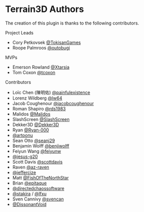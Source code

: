 ﻿# Terrain3D Authors

The creation of this plugin is thanks to the following contributors.

Project Leads
* Cory Petkovsek [@TokisanGames](https://github.com/TokisanGames)
* Roope Palmroos [@outobugi](https://github.com/outobugi)

MVPs
* Emerson Rowland [@Xtarsia](https://github.com/Xtarsia)
* Tom Coxon [@tcoxon](https://github.com/tcoxon)

Contributors
* Loïc Chen (陳明佑) [@painfulexistence](https://github.com/painfulexistence)
* Lorenz Wildberg [@lw64](https://github.com/lw64)
* Jacob Coughenour [@jacobcoughenour](https://github.com/jacobcoughenour)
* Roman Shapiro [@rds1983](https://github.com/rds1983)
* Malidos [@Malidos](https://github.com/Malidos)
* SlashScreen [@SlashScreen](https://github.com/SlashScreen)
* Dekker3D [@Dekker3D](https://github.com/Dekker3D)
* Ryan [@Ryan-000](https://github.com/Ryan-000)
* [@artoonu](https://github.com/artoonu)
* Sean Otto [@seanj29](https://github.com/seanj29)
* Benjamin Wolff [@benjiwolff](https://github.com/benjiwolff)
* Feiyun Wang [@feiyunw](https://github.com/feiyunw)
* [@jesus-g20](https://github.com/jesus-g20)
* Scott Davis [@scottdavis](https://github.com/scottdavis)
* Raven [@az-raven](https://github.com/az-raven)
* [@jeffercize](https://github.com/jeffercize)
* Matt [@FishOfTheNorthStar](https://github.com/FishOfTheNorthStar)
* Brian [@epitaque](https://github.com/epitaque)
* [@directedchaossoftware](https://github.com/directedchaossoftware)
* [@stakira](https://github.com/stakira) / [@lfxu](https://github.com/lfxu)
* Sven Cannivy [@svencan](https://github.com/svencan)
* [@DissonantVoid](https://github.com/DissonantVoid)

